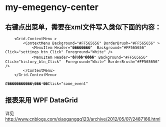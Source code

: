 # my-emegency-center


## 右键点出菜单，需要在xml文件写入类似下面的内容：

        <Grid.ContextMenu >
            <ContextMenu Background="#FF565656" BorderBrush="#FF565656" >
                <MenuItem Header="��������"  Background="#FF565656" Click="settings_btn_Click" Foreground="White" />
                <MenuItem Header="�鿴��ʷ����" Background="#FF565656"  Click="history_btn_Click"  Foreground="White" BorderBrush="#FF565656" />
            </ContextMenu>
        </Grid.ContextMenu>

	Ȼ�����������¼���ʵ��Click="some_event"


## 报表采用 WPF DataGrid
详见 http://www.cnblogs.com/xiaogangqq123/archive/2012/05/07/2487166.html
